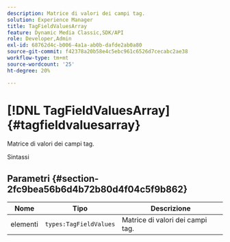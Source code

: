 ```yaml
---
description: Matrice di valori dei campi tag.
solution: Experience Manager
title: TagFieldValuesArray
feature: Dynamic Media Classic,SDK/API
role: Developer,Admin
exl-id: 68762d4c-b006-4a1a-ab0b-dafde2ab0a80
source-git-commit: f42378a20b58e4c5ebc961c6526d7cecabc2ae38
workflow-type: tm+mt
source-wordcount: '25'
ht-degree: 20%

---
```


# [!DNL TagFieldValuesArray]{#tagfieldvaluesarray}

Matrice di valori dei campi tag.

Sintassi

## Parametri {#section-2fc9bea56b6d4b72b80d4f04c5f9b862}

| Nome | Tipo | Descrizione |
|---|---|---|
| elementi | `types:TagFieldValues` | Matrice di valori dei campi tag. |

